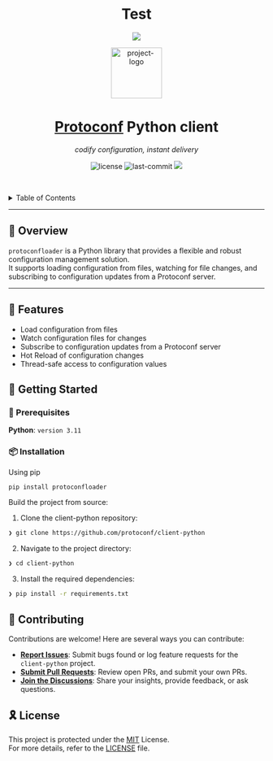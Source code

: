 <h1 style="text-align: center;">Test</h1><p align="center">
  <img src="https://upload.wikimedia.org/wikipedia/commons/f/fd/Greek_uc_alpha.png" />
  
</p>


<p align="center">
  <img src="https://avatars.githubusercontent.com/u/51154987?s=200&v=4" width="100" alt="project-logo">
</p>
<p align="center">
    <h1 align="center"><a href="https://github.com/protoconf/protoconf">Protoconf</a> Python client</h1>
</p>

<p align="center">
    <em>codify configuration, instant delivery</em>
</p>
<p align="center">
	<img src="https://img.shields.io/github/license/protoconf/client-python?style=default&logo=opensourceinitiative&logoColor=white&color=0080ff" alt="license">
	<img src="https://img.shields.io/github/last-commit/protoconf/client-python?style=default&logo=git&logoColor=white&color=0080ff" alt="last-commit">
    <img src="https://codecov.io/gh/protoconf/client-python/graph/badge.svg?token=FKL3fjQaY3)](https://codecov.io/gh/protoconf/client-python">
<p align="center">
	<!-- default option, no dependency badges. -->
</p>

<br><!-- TABLE OF CONTENTS -->

<details>
  <summary>Table of Contents</summary><br>

- [📍 Overview](#-overview)
- [🧩 Features](#-features)
- [🚀 Getting Started](#-getting-started)
  - [🔖 Prerequisites](#-prerequisites)
  - [📦 Installation](#-installation)
- [🤝 Contributing](#-contributing)
- [🎗 License](#-license)
</details>
<hr>

## 📍 Overview

`protoconfloader` is a Python library that provides a flexible and robust configuration management solution.
<br>
It supports loading configuration from files, watching for file changes, and subscribing to configuration updates from a Protoconf server.

---

## 🧩 Features

- Load configuration from files
- Watch configuration files for changes
- Subscribe to configuration updates from a Protoconf server
- Hot Reload of configuration changes
- Thread-safe access to configuration values
## 🚀 Getting Started

### 🔖 Prerequisites

**Python**: `version 3.11`

### 📦 Installation
Using pip
```
pip install protoconfloader
```

Build the project from source:

1. Clone the client-python repository:
```sh
❯ git clone https://github.com/protoconf/client-python
```

2. Navigate to the project directory:
```sh
❯ cd client-python
```

3. Install the required dependencies:
```sh
❯ pip install -r requirements.txt
```
## 🤝 Contributing
Contributions are welcome! Here are several ways you can contribute:

- **[Report Issues](https://github.com/protoconf/client-python/issues)**: Submit bugs found or log feature requests for the `client-python` project.
- **[Submit Pull Requests](https://github.com/protoconf/client-python/blob/main/CONTRIBUTING.md)**: Review open PRs, and submit your own PRs.
- **[Join the Discussions](https://discord.protoconf.sh/)**: Share your insights, provide feedback, or ask questions.

## 🎗 License

This project is protected under the [MIT](https://choosealicense.com/licenses/mit/) License.<br>
For more details, refer to the [LICENSE](https://github.com/protoconf/client-python/blob/main/LICENSE) file.